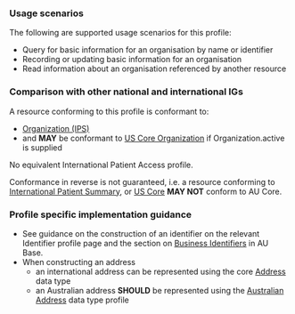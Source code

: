 ### Usage scenarios

The following are supported usage scenarios for this profile:

- Query for basic information for an organisation by name or identifier
- Recording or updating basic information for an organisation 
- Read information about an organisation referenced by another resource


### Comparison with other national and international IGs

A resource conforming to this profile is conformant to:
- [Organization (IPS)](http://hl7.org/fhir/uv/ips/STU1.1/StructureDefinition-Organization-uv-ips.html)
- and **MAY** be conformant to [US Core Organization](http://hl7.org/fhir/us/core/StructureDefinition/us-core-organization) if Organization.active is supplied

No equivalent International Patient Access profile.

Conformance in reverse is not guaranteed, i.e. a resource conforming to [International Patient Summary](http://build.fhir.org/ig/HL7/fhir-ips), or [US Core](http://hl7.org/fhir/us/core) **MAY NOT** conform to AU Core.


### Profile specific implementation guidance
- See guidance on the construction of an identifier on the relevant Identifier profile page and the section on [Business Identifiers](https://build.fhir.org/ig/hl7au/au-fhir-base/guidance.html#business-identifiers) in AU Base.
- When constructing an address
  - an international address can be represented using the core [Address](http://hl7.org/fhir/R4/datatypes.html#Address) data type
  - an Australian address **SHOULD** be represented using the [Australian Address](http://build.fhir.org/ig/hl7au/au-fhir-base/StructureDefinition-au-address.html) data type profile
